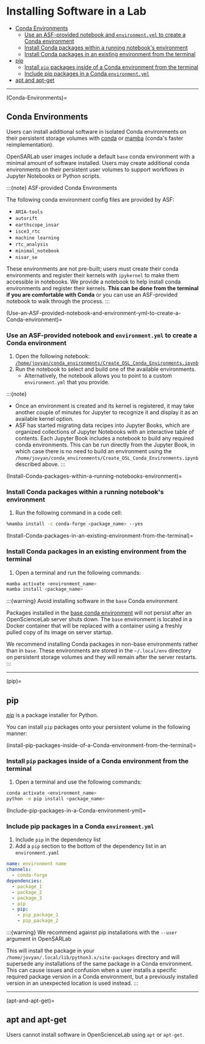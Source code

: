 # Installing Software in a Lab

- [Conda Environments](#Conda-Environments)
    - [Use an ASF-provided notebook and `environment.yml` to create a Conda environment](#Use-an-ASF-provided-notebook-and-environment-yml-to-create-a-Conda-environment)
    - [Install Conda packages within a running notebook's environment](#Install-Conda-packages-within-a-running-notebooks-environment)
    - [Install Conda packages in an existing environment from the terminal](#Install-Conda-packages-in-an-existing-environment-from-the-terminal)
- [pip](#pip)
    - [Install `pip` packages inside of a Conda environment from the terminal](#install-pip-packages-inside-of-a-Conda-environment-from-the-terminal)
    - [Include pip packages in a Conda `environment.yml`](#Include-pip-packages-in-a-Conda-environment-yml)
- [apt and apt-get](#apt-and-apt-get)

---

(Conda-Environments)=
## Conda Environments

Users can install additional software in isolated Conda environments on their persistent storage volumes with [conda](https://conda.io/projects/conda/en/latest/index.html) or [mamba](https://github.com/mamba-org/mamba) (conda's faster reimplementation).

OpenSARLab user images include a default `base` conda environment with a minimal amount of software installed. Users may create additional conda environments on their persistent user volumes to support workflows in Jupyter Notebooks or Python scripts.

:::{note} ASF-provided Conda Environments

The following conda environment config files are provided by ASF:

- `ARIA-tools`
- `autorift`
- `earthscope_insar`
- `isce3_rtc`
- `machine learning`
- `rtc_analysis`
- `minimal_notebook`
- `nisar_se`



These environments are not pre-built; users must create their conda environments and register their kernels with `ipykernel` to make them accessible in notebooks. We provide a notebook to help install conda environments and register their kernels. **This can be done from the terminal if you are comfortable with Conda** or you can use an ASF-provided notebook to walk through the process.
:::

(Use-an-ASF-provided-notebook-and-environment-yml-to-create-a-Conda-environment)=
### Use an ASF-provided notebook and `environment.yml` to create a Conda environment

1. Open the following notebook: [`/home/jovyan/conda_environments/Create_OSL_Conda_Environments.ipynb`](https://opensciencelab.asf.alaska.edu/lab/smce-prod-opensarlab/hub/user-redirect/lab/tree/conda_environments/Create_OSL_Conda_Environments.ipynb)
2. Run the notebook to select and build one of the available environments.
    - Alternatively, the notebook allows you to point to a custom `environment.yml` that you provide.
  
:::{note}

- Once an environment is created and its kernel is registered, it may take another couple of minutes for Jupyter to recognize it and display it as an available kernel option.
- ASF has started migrating data recipes into Jupyter Books, which are organized collections of Jupyter Notebooks with an interactive table of contents. Each Jupyter Book includes a notebook to build any required conda environments. This can be run directly from the Jupyter Book, in which case there is no need to build an environment using the `/home/jovyan/conda_environments/Create_OSL_Conda_Environments.ipynb` described above.
:::

(Install-Conda-packages-within-a-running-notebooks-environment)=
### Install Conda packages within a running notebook's environment
1. Run the following command in a code cell:
   
```bash
%mamba install -c conda-forge <package_name> --yes
```

(Install-Conda-packages-in-an-existing-environment-from-the-terminal)=
### Install Conda packages in an existing environment from the terminal
1. Open a terminal and run the following commands:

```bash
mamba activate <environment_name>
mamba install <package_name>
```

:::{warning} Avoid installing software in the `base` Conda environment

Packages installed in the [base conda environment](https://conda.io/projects/conda/en/latest/user-guide/getting-started.html#managing-envs) will not persist after an OpenScienceLab server shuts down. The `base` environment is located in a Docker container that will be replaced with a container using a freshly pulled copy of its image on server startup. 

We recommend installing Conda packages in non-base environments rather than in `base`. These environments are stored in the `~/.local/env` directory on persistent storage volumes and they will remain after the server restarts.
:::



---

(pip)=
## pip

[_pip_](https://pip.pypa.io/en/stable/) is a package installer for Python.

You can install `pip` packages onto your persistent volume in the following manner:

(install-pip-packages-inside-of-a-Conda-environment-from-the-terminal)=
### Install `pip` packages inside of a Conda environment from the terminal
1. Open a terminal and use the following commands:

```bash
conda activate <environment_name>
python -m pip install <package_name>
```

(Include-pip-packages-in-a-Conda-environment-yml)=
### Include pip packages in a Conda `environment.yml`
1. Include `pip` in the dependency list
2. Add a `pip` section to the bottom of the dependency list in an `environment.yaml`
```yaml
name: environment name
channels:
  - conda-forge
dependencies:
  - package_1
  - package_2
  - package_3
  - pip
  - pip:
    - pip_package_1
    - pip_package_2
```

:::{warning} We recommend against pip installations with the `--user` argument in OpenSARLab

This will install the package in your `/home/jovyan/.local/lib/python3.x/site-packages` directory and will supersede any installations of the same package in a Conda environment. This can cause issues and confusion when a user installs a specific required package version in a Conda environment, but a previously installed version in an unexpected location is used instead. 
:::

--- 

(apt-and-apt-get)=
## apt and apt-get

Users cannot install software in OpenScienceLab using `apt` or `apt-get`. 




